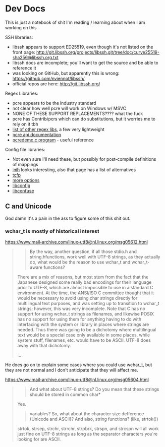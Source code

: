 # Dev Docs

This is just a notebook of shit I'm reading / learning about when I am working on this

SSH libraries: 

- libssh appears to support ED25519, even though it's not listed on the front page: 
  http://git.libssh.org/projects/libssh.git/tree/doc/curve25519-sha256@libssh.org.txt
- libssh docs are incomplete; you'll want to get the source and be able to reference it
- was looking on GitHub, but apparently this is wrong: https://github.com/nviennot/libssh/
- official repos are here: http://git.libssh.org/

Regex Libraries: 

- pcre appears to be the industry standard
- not clear how well pcre will work on Windows w/ MSVC
- NONE OF THESE SUPPORT REPLACEMENTS???? what the fuck
- pcre has Contrib/pcrs which can do substitutions, but it worries me to rely on it tbh
- [list of other regex libs](http://blog.brush.co.nz/2009/02/regex-libs/), a few very lightweight
- [pcre api documentation](http://www.gsp.com/cgi-bin/man.cgi?topic=pcreapi)
- [pcredemo.c program](http://www.opensource.apple.com/source/pcre/pcre-4.1/pcre/pcredemo.c) - useful reference

Config file libraries: 

- Not even sure I'll need these, but possibly for post-compile definitions of mappings
- [inih](http://blog.brush.co.nz/2009/02/inih/) looks interesting, also that page has a list of alternatives
- [tcfp](http://tcfp.sourceforge.net/)
- [more options](http://stackoverflow.com/questions/3695591/parsing-ini-like-configuration-files)
- [libconfig](http://www.hyperrealm.com/libconfig/)
- [libconfuse](https://github.com/martinh/libconfuse)

## C and Unicode

God damn it's a pain in the ass to figure some of this shit out. 

### wchar_t is mostly of historical interest

<https://www.mail-archive.com/linux-utf8@nl.linux.org/msg05612.html>

> > By the way, another question, if all those stdio.h and
> > string.hfunctions, work well with UTF-8 strings, as they actually do,
> > what would be
> > the reason to use wchar_t and wchar_t-aware functions?
> 
> There are a mix of reasons, but most stem from the fact that the
> Japanese designed some really bad encodings for their language prior
> to UTF-8, which are almost impossible to use in a standard C
> environment. At the time, the ANSI/ISO C committee thought that it
> would be necessary to avoid using char strings directly for
> multilingual text purposes, and was setting up to transition to
> wchar_t strings; however, this was very incomplete. Note that C has no
> support for using wchar_t strings as filenames, and likewise POSIX has
> no support for using them for anything having to do with interfacing
> with the system or library in places where strings are needed. Thus
> there was going to be a dichotomy where multilingual text would be a
> special case only available in some places, while system stuff,
> filenames, etc. would have to be ASCII. UTF-8 does away with that
> dichotomy.
> 
> ...

He does go on to explain some cases where you could use wchar_t, but they are not normal and I don't anticipate that they will affect me.  

<https://www.mail-archive.com/linux-utf8@nl.linux.org/msg05604.html>

> > And what about UTF-8 strings? Do you mean that these strings should be
> > stored in common char*
> 
> Yes.
> 
> > variables? So, what about the character size defference (Unicode and ASCII)?
> > And also, string functions? (like, strtok())
> 
> strtok, strsep, strchr, strrchr, strpbrk, strspn, and strcspn will all
> work just fine on UTF-8 strings as long as the separator characters
> you're looking for are ASCII.


